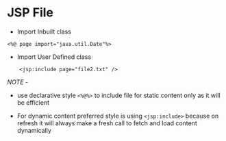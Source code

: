 # JSP File 


- Import Inbuilt class

```
<%@ page import="java.util.Date"%>

```
	
- Import User Defined class

```
	<jsp:include page="file2.txt" />
```

*NOTE* -

-  use declarative style `<%@%>` to include file for static content only as it will be efficient 


- For dynamic content preferred style is using `<jsp:include>` because on refresh it will always make a fresh call to fetch and load content dynamically